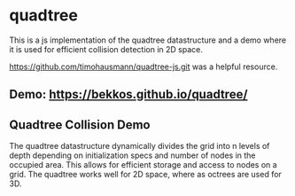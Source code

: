 # quadtree
This is a js implementation of the quadtree datastructure and a demo where it is used for efficient collision detection in 2D space.

https://github.com/timohausmann/quadtree-js.git was a helpful resource.

## Demo: https://bekkos.github.io/quadtree/

## Quadtree Collision Demo
The quadtree datastructure dynamically divides the grid into n levels of depth depending on initialization specs and number of nodes in the occupied area. This allows for efficient storage and access to nodes on a grid. The quadtree works well for 2D space, where as octrees are used for 3D. 